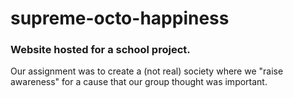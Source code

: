 # supreme-octo-happiness
### Website hosted for a school project.
Our assignment was to create a (not real) society where we "raise awareness" for a cause that our group thought was important.
